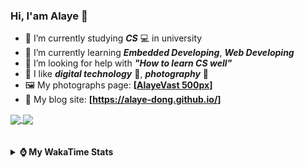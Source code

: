 ### Hi, **I'am Alaye** 👋

- 📖 I’m currently studying ***CS*** 💻 in university
- 🌱 I’m currently learning ***Embedded Developing***, ***Web Developing***
- 🤔 I’m looking for help with ***"How to learn CS well"***
- 🤩 I like ***digital technology*** 📱, ***photography*** 📸
- 🖼️ My photographs page: **[[AlayeVast 500px](https://500px.com.cn/AlayeVast)]**
- 📰 My blog site: **[https://alaye-dong.github.io/]**

<!--
[![Alaye's GitHub stats](https://github-readme-stats.vercel.app/api?username=Alaye-Dong&custom_title=Alaye%20Dong`s%20GitHub%20stats&show_icons=true&rank_icon=percentile&theme=transparent&include_all_commits=true&count_private=true)](https://github.com/anuraghazra/github-readme-stats) 
[![Top Langs](https://github-readme-stats.vercel.app/api/top-langs/?username=Alaye-Dong\&layout=compact&theme=transparent)](https://github.com/anuraghazra/github-readme-stats)
-->
<a href="https://github.com/anuraghazra/github-readme-stats">
  <img height=200 align="center" src="https://github-readme-stats.vercel.app/api?username=Alaye-Dong&custom_title=Alaye%20Dong`s%20GitHub%20stats&show_icons=true&rank_icon=percentile&theme=transparent&include_all_commits=true&count_private=true" />
</a>
<a href="https://github.com/anuraghazra/convoychat">
  <img height=200 align="center" src="https://github-readme-stats.vercel.app/api/top-langs/?username=Alaye-Dong&layout=compact&theme=transparent&include_all_commits=true&count_private=true&langs_count=8&card_width=300" />
</a>

<br />
<br />

<div style="display:none"> 
  <img src="https://visitor-badge.laobi.icu/badge?page_id=Alaye-Dong.Alaye-Dong"/>
</div>
<br />

<details>	
  <summary><b> ⌚ My WakaTime Stats </b></summary>

<br />

<!--START_SECTION:waka-->
![Code Time](http://img.shields.io/badge/Code%20Time-139%20hrs%206%20mins-blue)

![Profile Views](http://img.shields.io/badge/Profile%20Views-0-blue)

![Lines of code](https://img.shields.io/badge/From%20Hello%20World%20I%27ve%20Written-770.3%20thousand%20lines%20of%20code-blue)

**🐱 My GitHub Data** 

> 📦 42.3 kB Used in GitHub's Storage 
 > 
> 🚫 Not Opted to Hire
 > 
> 📜 11 Public Repositories 
 > 
> 🔑 4 Private Repositories 
 > 
**I'm a Night 🦉** 

```text
🌞 Morning                47 commits          █░░░░░░░░░░░░░░░░░░░░░░░░   05.22 % 
🌆 Daytime                324 commits         █████████░░░░░░░░░░░░░░░░   36.00 % 
🌃 Evening                335 commits         █████████░░░░░░░░░░░░░░░░   37.22 % 
🌙 Night                  194 commits         █████░░░░░░░░░░░░░░░░░░░░   21.56 % 
```
📅 **I'm Most Productive on Sunday** 

```text
Monday                   130 commits         ████░░░░░░░░░░░░░░░░░░░░░   14.44 % 
Tuesday                  111 commits         ███░░░░░░░░░░░░░░░░░░░░░░   12.33 % 
Wednesday                100 commits         ███░░░░░░░░░░░░░░░░░░░░░░   11.11 % 
Thursday                 120 commits         ███░░░░░░░░░░░░░░░░░░░░░░   13.33 % 
Friday                   113 commits         ███░░░░░░░░░░░░░░░░░░░░░░   12.56 % 
Saturday                 115 commits         ███░░░░░░░░░░░░░░░░░░░░░░   12.78 % 
Sunday                   211 commits         ██████░░░░░░░░░░░░░░░░░░░   23.44 % 
```


📊 **This Week I Spent My Time On** 

```text
💬 Programming Languages: 
Vue.js                   7 hrs 2 mins        ███████░░░░░░░░░░░░░░░░░░   28.73 % 
Markdown                 5 hrs 53 mins       ██████░░░░░░░░░░░░░░░░░░░   24.08 % 
TypeScript               5 hrs 24 mins       ██████░░░░░░░░░░░░░░░░░░░   22.11 % 
JSON                     1 hr 49 mins        ██░░░░░░░░░░░░░░░░░░░░░░░   07.46 % 
TSConfig                 1 hr 27 mins        █░░░░░░░░░░░░░░░░░░░░░░░░   05.94 % 

🔥 Editors: 
VS Code                  24 hrs 29 mins      █████████████████████████   100.00 % 
PyCharm                  0 secs              ░░░░░░░░░░░░░░░░░░░░░░░░░   00.00 % 

🐱‍💻 Projects: 
JXUT-BST-IO-VitePress-For11 hrs 4 mins       ███████████░░░░░░░░░░░░░░   45.24 % 
unibest-demo             4 hrs 18 mins       ████░░░░░░░░░░░░░░░░░░░░░   17.62 % 
heima-shop               4 hrs 18 mins       ████░░░░░░░░░░░░░░░░░░░░░   17.59 % 
Uniapp_Study             2 hrs 34 mins       ███░░░░░░░░░░░░░░░░░░░░░░   10.50 % 
Python_Study             1 hr 12 mins        █░░░░░░░░░░░░░░░░░░░░░░░░   04.92 % 
```

**I Mostly Code in C** 

```text
C                        7 repos             ███████████░░░░░░░░░░░░░░   43.75 % 
TypeScript               3 repos             █████░░░░░░░░░░░░░░░░░░░░   18.75 % 
C++                      2 repos             ███░░░░░░░░░░░░░░░░░░░░░░   12.50 % 
SCSS                     1 repo              ██░░░░░░░░░░░░░░░░░░░░░░░   06.25 % 
Python                   1 repo              ██░░░░░░░░░░░░░░░░░░░░░░░   06.25 % 
```



**Timeline**

![Lines of Code chart](https://raw.githubusercontent.com/Alaye-Dong/Alaye-Dong/main/assets/bar_graph.png)


 Last Updated on 25/10/2024 18:44:50 UTC
<!--END_SECTION:waka-->

</details>
